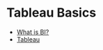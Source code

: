 # Tableau Basics
- [What is BI?](https://oreosblog.hashnode.dev/what-is-bi)
- [Tableau](https://oreosblog.hashnode.dev/tableau)
